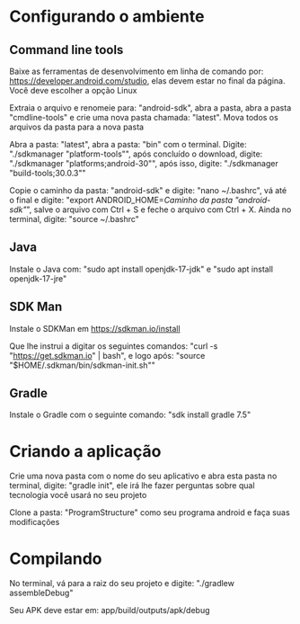 # Configurando o ambiente

## Command line tools

Baixe as ferramentas de desenvolvimento em linha de comando por: https://developer.android.com/studio, elas devem estar no final da página. Você deve escolher a opção Linux

Extraia o arquivo e renomeie para: "android-sdk", abra a pasta, abra a pasta "cmdline-tools" e crie uma nova pasta chamada: "latest". Mova todos os arquivos da pasta para a nova pasta

Abra a pasta: "latest", abra a pasta: "bin" com o terminal. Digite: "./sdkmanager "platform-tools"", após concluído o download, digite: "./sdkmanager "platforms;android-30"", após isso, digite: "./sdkmanager "build-tools;30.0.3""

Copie o caminho da pasta: "android-sdk" e digite: "nano ~/.bashrc", vá até o final e digite: "export ANDROID_HOME=*Caminho da pasta "android-sdk"*", salve o arquivo com Ctrl + S e feche o arquivo com Ctrl + X. Ainda no terminal, digite: "source ~/.bashrc"

## Java

Instale o Java com: "sudo apt install openjdk-17-jdk" e "sudo apt install openjdk-17-jre"

## SDK Man

Instale o SDKMan em https://sdkman.io/install

Que lhe instrui a digitar os seguintes comandos: "curl -s "https://get.sdkman.io" | bash", e logo após: "source "$HOME/.sdkman/bin/sdkman-init.sh""

## Gradle

Instale o Gradle com o seguinte comando: "sdk install gradle 7.5"

# Criando a aplicação

Crie uma nova pasta com o nome do seu aplicativo e abra esta pasta no terminal, digite: "gradle init", ele irá lhe fazer perguntas sobre qual tecnologia você usará no seu projeto

Clone a pasta: "ProgramStructure" como seu programa android e faça suas modificações

# Compilando

No terminal, vá para a raiz do seu projeto e digite: "./gradlew assembleDebug"

Seu APK deve estar em: app/build/outputs/apk/debug
